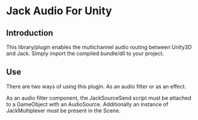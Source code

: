 # Jack Audio For Unity

## Introduction

This library/plugin enables the multichannel audio routing between Unity3D and Jack. Simply import the compiled bundle/dll to your project.


## Use

There are two ways of using this plugin. As an audio filter or as an effect.

As an audio filter component, the JackSourceSend script must be attached to a GameObject with an AudioSource. 
Additionally an instance of JackMultiplexer must be present in the Scene.


